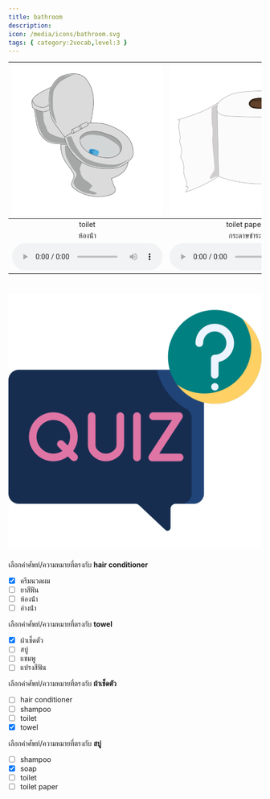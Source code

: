 ```yaml
---
title: bathroom
description: 
icon: /media/icons/bathroom.svg
tags: { category:2vocab,level:3 }
---
```


<div class="carrousel">


|![](/media/img/bathroom/toilet.svg)|![](/media/img/bathroom/toilet&#x20;paper.svg)|![](/media/img/bathroom/toothpaste.svg)|![](/media/img/bathroom/toothbrush.svg)|![](/media/img/bathroom/soap.svg)|![](/media/img/bathroom/shampoo.svg)|![](/media/img/bathroom/hair&#x20;conditioner.svg)|![](/media/img/bathroom/basin.svg)|![](/media/img/bathroom/faucet.svg)|![](/media/img/bathroom/towel.svg)|![](/media/img/bathroom/shower.svg)|
| :----: | :----: | :----: | :----: | :----: | :----: | :----: | :----: | :----: | :----: | :----: |
|toilet|toilet paper|toothpaste|toothbrush|soap|shampoo|hair conditioner|basin|faucet|towel|shower|
|ห้องน้ํา|กระดาษชําระ|ยาสีฟัน|แปรงสีฟัน|สบู่|แชมพู|ครีมนวดผม|อ่างน้ํา|ก๊อกน้ํา|ผ้าเช็ดตัว|ฝักบัวอาบน้ำ|
|![](/media/audio/toilet.mp3)|![](/media/audio/toilet&#x20;paper.mp3)|![](/media/audio/toothpaste.mp3)|![](/media/audio/toothbrush.mp3)|![](/media/audio/soap.mp3)|![](/media/audio/shampoo.mp3)|![](/media/audio/hair&#x20;conditioner.mp3)|![](/media/audio/basin.mp3)|![](/media/audio/faucet.mp3)|![](/media/audio/towel.mp3)|![](/media/audio/shower.mp3)|

</div>



# ![icon](/media/icons/quiz.svg) 


 เลือกคำศัพท์/ความหมายที่ตรงกับ **hair conditioner**
 - [x] ครีมนวดผม
 - [ ] ยาสีฟัน
 - [ ] ห้องน้ํา
 - [ ] อ่างน้ํา

 เลือกคำศัพท์/ความหมายที่ตรงกับ **towel**
 - [x] ผ้าเช็ดตัว
 - [ ] สบู่
 - [ ] แชมพู
 - [ ] แปรงสีฟัน

 เลือกคำศัพท์/ความหมายที่ตรงกับ **ผ้าเช็ดตัว**
 - [ ] hair conditioner
 - [ ] shampoo
 - [ ] toilet
 - [x] towel

 เลือกคำศัพท์/ความหมายที่ตรงกับ **สบู่**
 - [ ] shampoo
 - [x] soap
 - [ ] toilet
 - [ ] toilet paper
